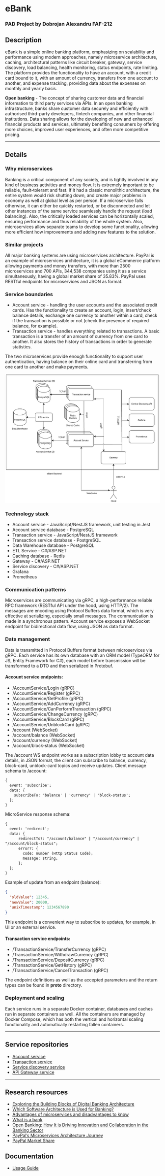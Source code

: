 # eBank

### PAD Project by Dobrojan Alexandru FAF-212

## Description

eBank is a simple online banking platform, emphasizing on scalability and performance using modern approaches, namely
microservice architecture, caching,
architectural patterns like circuit breaker, gateway, service discovery, load balancing, health monitoring, status
endpoints, rate limiting.
The platform provides the functionality to have an account, with a credit card bound to it, with an amount of currency,
transfers from one account to another, and
expense tracking, providing data about the expenses on monthly and yearly basis.

**Open banking** - The concept of sharing customer data and financial information to third party services via APIs. In
an open banking infrastructure, banks share customer data securely and efficiently with authorised third-party
developers,
fintech companies, and other financial institutions. Data sharing allows for the developing of new and enhanced
financial products and services, ultimately benefiting consumers by offering more choices, improved user experiences,
and often more competitive pricing.

--- 

## Details

### Why microservices

Banking is a critical component of any society, and is tightly involved in any kind of business activities and money
flow. It is extremely important to be reliable,
fault-tolerant and fast. If it had a classic monolithic architecture, the entire system would risk shutting down, and
create major problems in economy as well at global level
as per person. If a microservice falls otherwise, it can either be quickly restarted, or be disconnected and let other
instances of the same service seamlessly handle the request (load balancing).
Also, the critically loaded services can be horizontally scaled, ensuring performance and thus reliability of the whole
system. Also, microservices allow separate teams to
develop some functionality, allowing more efficient how improvements and adding new features to the solution.

### Similar projects

All major banking systems are using microservices architecture. PayPal is an example of microservices architecture, it
is a global eCommerce platform allowing payments and money transfers, with more than 2500 microservices and 700 APIs,
344,538 companies using
it as a service simultaneously, having a global market share of 35.83%. PayPal uses RESTful endpoints for microservices
and JSON as format.

### Service boundaries

- Account service - handling the user accounts and the associated credit cards. Has the functionality to create an
  account, login, insert/check balance details, exchange one currency to another within a card,
  check if the transaction is possible or not (check the presence of required balance, for example).
- Transaction service - handles everything related to transactions. A basic transaction is a transfer of an amount of
  currency from one card to another. It also stores the history of transactions in order to generate
  statistics.

The two microservices provide enough functionality to support user authentication, having balance on their online card
and transferring from one card to another and make payments.

![System architecture](docs/images/pad-lab-1-services.png)

### Technology stack

- Account service - JavaScript/NestJS framework, unit testing in Jest
- Account service database - PostgreSQL
- Transaction service - JavaScript/NestJS framework
- Transaction service database - PostgreSQL
- Data Warehouse database - PostgreSQL
- ETL Service - C#/ASP.NET
- Caching database - Redis
- Gateway - C#/ASP.NET
- Service discovery - C#/ASP.NET
- Grafana
- Prometheus

### Communication patterns

Microservices are communicating via gRPC, a high-performance reliable RPC framework (RESTful API under the hood, using
HTTP/2). The messages are encoding using Protocol Buffers data format, which is very effective at serializing,
especially small messages. The communication is made in a synchronous pattern. Account service exposes a WebSocket
endpoint for bidirectional data flow, using JSON as data format.

### Data management

Data is transmitted in Protocol Buffers format between microservices via gRPC. Each service has its own database with an
ORM model (TypeORM for JS, Entity Framework for C#), each model before transmission will be transformed to a
DTO and then serialized in Protobuf.

#### Account service endpoints:

- /AccountService/Login (gRPC)
- /AccountService/Register (gRPC)
- /AccountService/GetProfile (gRPC)
- /AccountService/AddCurrency (gRPC)
- /AccountService/CanPerformTransaction (gRPC)
- /AccountService/ChangeCurrency (gRPC)
- /AccountService/BlockCard (gRPC)
- /AccountService/UnblockCard (gRPC)
- /account (WebSocket)
- /account/balance (WebSocket)
- /account/currency (WebSocket)
- /account/block-status (WebSocket)

The /account WS endpoint works as a subscription lobby to account data details, in JSON format, the client can subscribe
to balance, currency, block-card, unblock-card topics and receive updates.
Client message schema to /account:

```
{
  event: 'subscribe';
  data: {
    subscribeTo: 'balance' | 'currency' | 'block-status';
  };
}
```

MicroService response schema:

```
{
  event: 'redirect';
  data: {
      redirectTo?: "/account/balance" | "/account/currency" | "/account/block-status";
      error?: {
        code: number (Http Status Code);
        message: string;
      };
  };
}
```

Example of update from an endpoint (balance):

```json
{
  "oldValue": 12345,
  "newValue": 20000,
  "unixTimestamp": 1234567890
}
```

This endpoint is a convenient way to subscribe to updates, for example, in UI or an external service.

#### Transaction service endpoints:

- /TransactionService/TransferCurrency (gRPC)
- /TransactionService/WithdrawCurrency (gRPC)
- /TransactionService/DepositCurrency (gRPC)
- /TransactionService/GetHistory (gRPC)
- /TransactionService/CancelTransaction (gRPC)

The endpoint definitions as well as the accepted parameters and the return types can be found in **proto** directory.

### Deployment and scaling

Each service runs in a separate Docker container, databases and caches run in separate containers as well. All the
containers are managed by Docker Compose, which has both the vertical and
horizontal scaling functionality and automatically restarting fallen containers.

---

## Service repositories
  - [Account service](https://github.com/Warek01/pad-ebank-account-service)
  - [Transaction service](https://github.com/Warek01/pad-ebank-transaction-service)
  - [Service discovery service](https://github.com/Warek01/pad-ebank-service-discovery)
  - [API Gateway service](https://github.com/Warek01/pad-ebank-api-gateway)

---

## Research resources

- [Exploring the Building Blocks of Digital Banking Architecture](https://inoxoft.com/blog/10-requirements-for-building-digital-banking-architecture/)
- [Which Software Architecture is Used for Banking?](https://medium.com/@linnea.paul.873/which-software-architecture-is-used-for-banking-5c3b251c59d0)
- [Advantages of microservices and disadvantages to know](https://www.atlassian.com/microservices/cloud-computing/advantages-of-microservices)
- [What is a bank](https://www.imf.org/external/pubs/ft/fandd/2012/03/basics.htm)
- [Open Banking: How It is Driving Innovation and Collaboration in the Banking Sector](https://kindgeek.com/blog/post/open-banking-how-it-is-driving-innovation-and-collaboration-in-the-banking-sector)
- [PayPal’s Microservices Architecture Journey](https://medium.com/@dmosyan/paypals-microservices-architecture-journey-e085452471d0)
- [PayPal Market Share](https://6sense.com/tech/payment-management/paypal-market-share)

## Documentation

- [Usage Guide](docs/USAGE.md)
